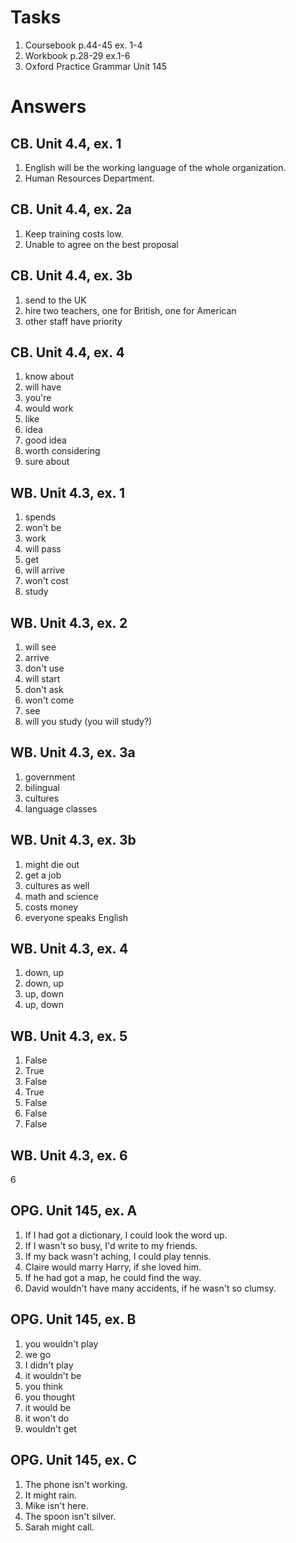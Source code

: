 # Tasks
1. Coursebook p.44-45 ex. 1-4
2. Workbook p.28-29 ex.1-6
3. Oxford Practice Grammar Unit 145

# Answers
## CB. Unit 4.4, ex. 1
1. English will be the working language of the whole organization.
2. Human Resources Department.

## CB. Unit 4.4, ex. 2a
1. Keep training costs low.
2. Unable to agree on the best proposal

## CB. Unit 4.4, ex. 3b
1. send to the UK
2. hire two teachers, one for British, one for American
3. other staff have priority

## CB. Unit 4.4, ex. 4
1. know about
2. will have
3. you're
4. would work
5. like
6. idea
7. good idea
8. worth considering
9. sure about

## WB. Unit 4.3, ex. 1
1. spends
2. won't be
3. work
4. will pass
5. get
6. will arrive
7. won't cost
8. study

## WB. Unit 4.3, ex. 2
1. will see
2. arrive
3. don't use
4. will start
5. don't ask
6. won't come
7. see
8. will you study (you will study?)

## WB. Unit 4.3, ex. 3a
1. government
2. bilingual
3. cultures
4. language classes

## WB. Unit 4.3, ex. 3b
1. might die out
2. get a job
3. cultures as well
4. math and science
5. costs money
6. everyone speaks English

## WB. Unit 4.3, ex. 4
1. down, up
2. down, up
3. up, down
4. up, down

## WB. Unit 4.3, ex. 5
1. False
2. True
3. False
4. True
5. False
6. False
7. False

## WB. Unit 4.3, ex. 6
6

## OPG. Unit 145, ex. A
1. If I had got a dictionary, I could look the word up.
2. If I wasn't so busy, I'd write to my friends.
3. If my back wasn't aching, I could play tennis.
4. Claire would marry Harry, if she loved him.
5. If he had got a map, he could find the way.
6. David wouldn't have many accidents, if he wasn't so clumsy.

## OPG. Unit 145, ex. B
1. you wouldn't play
2. we go
3. I didn't play
4. it wouldn't be
5. you think
6. you thought
7. it would be
8. it won't do
9. wouldn't get

## OPG. Unit 145, ex. C
1. The phone isn't working.
2. It might rain.
3. Mike isn't here.
4. The spoon isn't silver.
5. Sarah might call.
